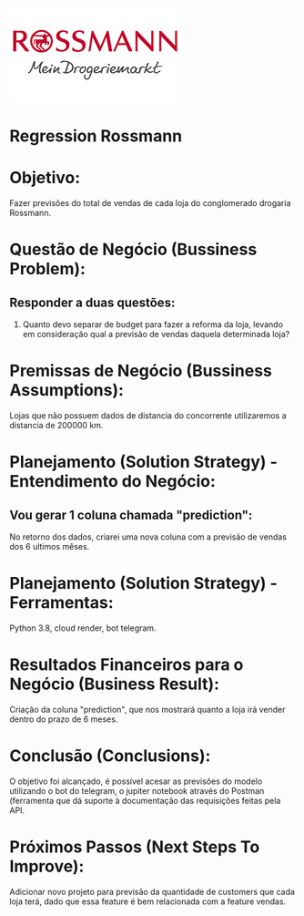 ![alt text](https://github.com/Cidavieira/regression_rossmann/blob/main/rossmannimage.png)
# Regression Rossmann
  # Objetivo: 
  Fazer previsões do total de vendas de cada loja do conglomerado drogaria Rossmann.
  # Questão de Negócio (Bussiness Problem): 
  ## Responder a duas questões: 
  1. Quanto devo separar de budget para fazer a reforma da loja, levando em consideração qual a previsão de vendas daquela determinada loja? 
  # Premissas de Negócio (Bussiness Assumptions): 
  Lojas que não possuem dados de distancia do concorrente utilizaremos a distancia de 200000 km.
  # Planejamento (Solution Strategy) - Entendimento do Negócio: 
  ## Vou gerar 1 coluna chamada "prediction":
  No retorno dos dados, criarei uma nova coluna com a previsão de vendas dos 6 ultimos mêses.
  # Planejamento (Solution Strategy) - Ferramentas: 
  Python 3.8, cloud render, bot telegram.
  # Resultados Financeiros para o Negócio (Business Result): 
  Criação da coluna "prediction", que nos mostrará quanto a loja irá vender dentro do prazo de 6 meses.
  # Conclusão (Conclusions): 
  O objetivo foi alcançado, é possível acesar as previsões do modelo utilizando o bot do telegram, o jupiter notebook através do Postman (ferramenta que dá suporte à   documentação das requisições feitas pela API.
  # Próximos Passos (Next Steps To Improve):
  Adicionar novo projeto para previsão da quantidade de customers que cada loja terá, dado que essa feature é bem relacionada com a feature vendas.
